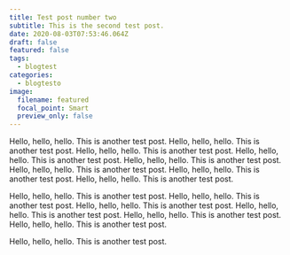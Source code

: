 ```yaml
---
title: Test post number two
subtitle: This is the second test post.
date: 2020-08-03T07:53:46.064Z
draft: false
featured: false
tags:
  - blogtest
categories:
  - blogtesto
image:
  filename: featured
  focal_point: Smart
  preview_only: false
---
```

Hello, hello, hello. This is another test post. Hello, hello, hello. This is another test post. Hello, hello, hello. This is another test post. Hello, hello, hello. This is another test post. Hello, hello, hello. This is another test post. Hello, hello, hello. This is another test post. Hello, hello, hello. This is another test post. Hello, hello, hello. This is another test post. 



Hello, hello, hello. This is another test post. Hello, hello, hello. This is another test post. Hello, hello, hello. This is another test post. Hello, hello, hello. This is another test post. Hello, hello, hello. This is another test post. Hello, hello, hello. This is another test post.

Hello, hello, hello. This is another test post.